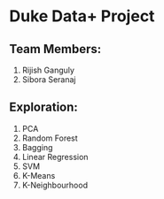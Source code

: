 Duke Data+ Project
==================

Team Members:
-------------
1. Rijish Ganguly
2. Sibora Seranaj

Exploration:
-----------
1. PCA
2. Random Forest
3. Bagging
4. Linear Regression
5. SVM
6. K-Means
7. K-Neighbourhood


